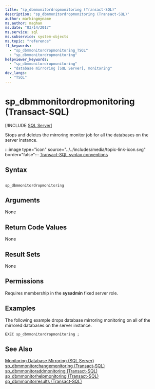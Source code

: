 ```yaml
---
title: "sp_dbmmonitordropmonitoring (Transact-SQL)"
description: "sp_dbmmonitordropmonitoring (Transact-SQL)"
author: markingmyname
ms.author: maghan
ms.date: "03/14/2017"
ms.service: sql
ms.subservice: system-objects
ms.topic: "reference"
f1_keywords:
  - "sp_dbmmonitordropmonitoring_TSQL"
  - "sp_dbmmonitordropmonitoring"
helpviewer_keywords:
  - "sp_dbmmonitordropmonitoring"
  - "database mirroring [SQL Server], monitoring"
dev_langs:
  - "TSQL"
---
```

# sp_dbmmonitordropmonitoring (Transact-SQL)
[!INCLUDE [SQL Server](../../includes/applies-to-version/sqlserver.md)]

  Stops and deletes the mirroring monitor job for all the databases on the server instance.  
  
 :::image type="icon" source="../../includes/media/topic-link-icon.svg" border="false"::: [Transact-SQL syntax conventions](../../t-sql/language-elements/transact-sql-syntax-conventions-transact-sql.md)  
  
## Syntax  
  
```  
  
sp_dbmmonitordropmonitoring   
```  
  
## Arguments  
 None  
  
## Return Code Values  
 None  
  
## Result Sets  
 None  
  
## Permissions  
 Requires membership in the **sysadmin** fixed server role.  
  
## Examples  
 The following example drops database mirroring monitoring on all of the mirrored databases on the server instance.  
  
```  
EXEC sp_dbmmonitordropmonitoring ;  
```  
  
## See Also  
 [Monitoring Database Mirroring &#40;SQL Server&#41;](../../database-engine/database-mirroring/monitoring-database-mirroring-sql-server.md)   
 [sp_dbmmonitorchangemonitoring &#40;Transact-SQL&#41;](../../relational-databases/system-stored-procedures/sp-dbmmonitorchangemonitoring-transact-sql.md)   
 [sp_dbmmonitoraddmonitoring &#40;Transact-SQL&#41;](../../relational-databases/system-stored-procedures/sp-dbmmonitoraddmonitoring-transact-sql.md)   
 [sp_dbmmonitorhelpmonitoring &#40;Transact-SQL&#41;](../../relational-databases/system-stored-procedures/sp-dbmmonitorhelpmonitoring-transact-sql.md)   
 [sp_dbmmonitorresults &#40;Transact-SQL&#41;](../../relational-databases/system-stored-procedures/sp-dbmmonitorresults-transact-sql.md)  
  
  
